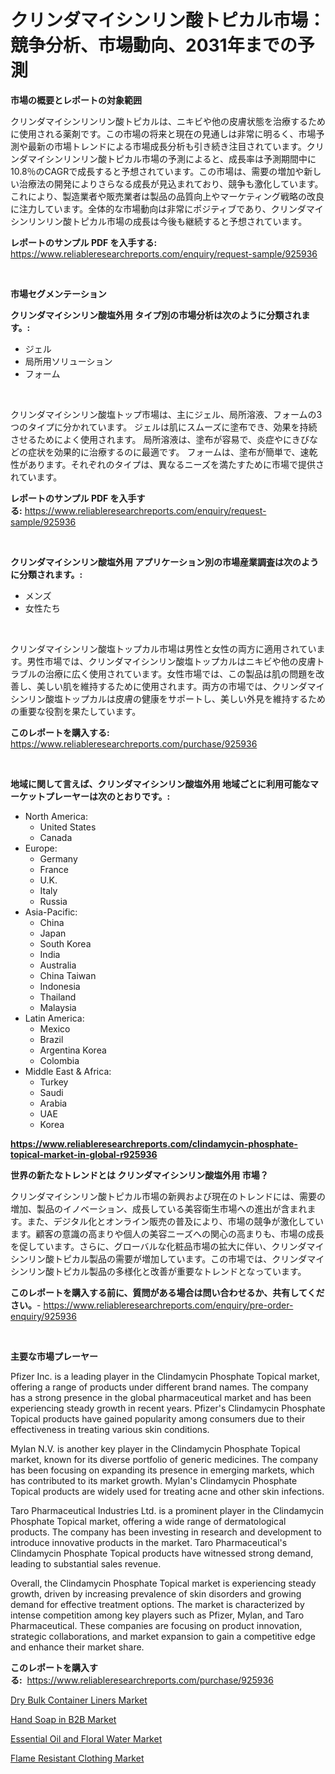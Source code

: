 <p><h1>クリンダマイシンリン酸トピカル市場：競争分析、市場動向、2031年までの予測</h1></p><p><strong>市場の概要とレポートの対象範囲</strong></p>
<p><p>クリンダマイシンリンリン酸トピカルは、ニキビや他の皮膚状態を治療するために使用される薬剤です。この市場の将来と現在の見通しは非常に明るく、市場予測や最新の市場トレンドによる市場成長分析も引き続き注目されています。クリンダマイシンリンリン酸トピカル市場の予測によると、成長率は予測期間中に10.8％のCAGRで成長すると予想されています。この市場は、需要の増加や新しい治療法の開発によりさらなる成長が見込まれており、競争も激化しています。これにより、製造業者や販売業者は製品の品質向上やマーケティング戦略の改良に注力しています。全体的な市場動向は非常にポジティブであり、クリンダマイシンリンリン酸トピカル市場の成長は今後も継続すると予想されています。</p></p>
<p><strong>レポートのサンプル PDF を入手する:</strong> <a href="https://www.reliableresearchreports.com/enquiry/request-sample/925936">https://www.reliableresearchreports.com/enquiry/request-sample/925936</a></p>
<p>&nbsp;</p>
<p><strong>市場セグメンテーション</strong></p>
<p><strong>クリンダマイシンリン酸塩外用 タイプ別の市場分析は次のように分類されます。:</strong></p>
<p><ul><li>ジェル</li><li>局所用ソリューション</li><li>フォーム</li></ul></p>
<p>&nbsp;</p>
<p><p>クリンダマイシンリン酸塩トップ市場は、主にジェル、局所溶液、フォームの3つのタイプに分かれています。 ジェルは肌にスムーズに塗布でき、効果を持続させるためによく使用されます。 局所溶液は、塗布が容易で、炎症やにきびなどの症状を効果的に治療するのに最適です。 フォームは、塗布が簡単で、速乾性があります。それぞれのタイプは、異なるニーズを満たすために市場で提供されています。</p></p>
<p><strong>レポートのサンプル PDF を入手する:</strong>&nbsp;<a href="https://www.reliableresearchreports.com/enquiry/request-sample/925936">https://www.reliableresearchreports.com/enquiry/request-sample/925936</a></p>
<p>&nbsp;</p>
<p><strong> クリンダマイシンリン酸塩外用 アプリケーション別の市場産業調査は次のように分類されます。:</strong></p>
<p><ul><li>メンズ</li><li>女性たち</li></ul></p>
<p>&nbsp;</p>
<p><p>クリンダマイシンリン酸塩トップカル市場は男性と女性の両方に適用されています。男性市場では、クリンダマイシンリン酸塩トップカルはニキビや他の皮膚トラブルの治療に広く使用されています。女性市場では、この製品は肌の問題を改善し、美しい肌を維持するために使用されます。両方の市場では、クリンダマイシンリン酸塩トップカルは皮膚の健康をサポートし、美しい外見を維持するための重要な役割を果たしています。</p></p>
<p><strong>このレポートを購入する:</strong>&nbsp; <a href="https://www.reliableresearchreports.com/purchase/925936">https://www.reliableresearchreports.com/purchase/925936</a></p>
<p>&nbsp;</p>
<p><strong>地域に関して言えば、クリンダマイシンリン酸塩外用 地域ごとに利用可能なマーケットプレーヤーは次のとおりです。:</strong></p>
<p><ul>
    <li>
        North America:
        <ul>
            <li>United States</li>
            <li>Canada</li>
        </ul>
    </li>
    <li>
        Europe:
        <ul>
            <li>Germany</li>
            <li>France</li>
            <li>U.K.</li>
            <li>Italy</li>
            <li>Russia</li>
        </ul>
    </li>
    <li>
        Asia-Pacific:
        <ul>
            <li>China</li>
            <li>Japan</li>
            <li>South Korea</li>
            <li>India</li>
            <li>Australia</li>
            <li>China Taiwan</li>
            <li>Indonesia</li>
            <li>Thailand</li>
            <li>Malaysia</li>
        </ul>
    </li>
    <li>
        Latin America:
        <ul>
            <li>Mexico</li>
            <li>Brazil</li>
            <li>Argentina Korea</li>
            <li>Colombia</li>
        </ul>
    </li>
    <li>
        Middle East & Africa:
        <ul>
            <li>Turkey</li>
            <li>Saudi</li>
            <li>Arabia</li>
            <li>UAE</li>
            <li>Korea</li>
        </ul>
    </li>
    </ul></p>
<p><strong><a href="https://www.reliableresearchreports.com/clindamycin-phosphate-topical-market-in-global-r925936">https://www.reliableresearchreports.com/clindamycin-phosphate-topical-market-in-global-r925936</a></strong>&nbsp;</p>
<p><strong>世界の新たなトレンドとは クリンダマイシンリン酸塩外用 市場？</strong></p>
<p><p>クリンダマイシンリン酸トピカル市場の新興および現在のトレンドには、需要の増加、製品のイノベーション、成長している美容衛生市場への進出が含まれます。また、デジタル化とオンライン販売の普及により、市場の競争が激化しています。顧客の意識の高まりや個人の美容ニーズへの関心の高まりも、市場の成長を促しています。さらに、グローバルな化粧品市場の拡大に伴い、クリンダマイシンリン酸トピカル製品の需要が増加しています。この市場では、クリンダマイシンリン酸トピカル製品の多様化と改善が重要なトレンドとなっています。</p></p>
<p><strong>このレポートを購入する前に、質問がある場合は問い合わせるか、共有してください。</strong>- <a href="https://www.reliableresearchreports.com/enquiry/pre-order-enquiry/925936">https://www.reliableresearchreports.com/enquiry/pre-order-enquiry/925936</a></p>
<p>&nbsp;</p>
<p><strong>主要な市場プレーヤー</strong></p>
<p><p>Pfizer Inc. is a leading player in the Clindamycin Phosphate Topical market, offering a range of products under different brand names. The company has a strong presence in the global pharmaceutical market and has been experiencing steady growth in recent years. Pfizer's Clindamycin Phosphate Topical products have gained popularity among consumers due to their effectiveness in treating various skin conditions.</p><p>Mylan N.V. is another key player in the Clindamycin Phosphate Topical market, known for its diverse portfolio of generic medicines. The company has been focusing on expanding its presence in emerging markets, which has contributed to its market growth. Mylan's Clindamycin Phosphate Topical products are widely used for treating acne and other skin infections.</p><p>Taro Pharmaceutical Industries Ltd. is a prominent player in the Clindamycin Phosphate Topical market, offering a wide range of dermatological products. The company has been investing in research and development to introduce innovative products in the market. Taro Pharmaceutical's Clindamycin Phosphate Topical products have witnessed strong demand, leading to substantial sales revenue.</p><p>Overall, the Clindamycin Phosphate Topical market is experiencing steady growth, driven by increasing prevalence of skin disorders and growing demand for effective treatment options. The market is characterized by intense competition among key players such as Pfizer, Mylan, and Taro Pharmaceutical. These companies are focusing on product innovation, strategic collaborations, and market expansion to gain a competitive edge and enhance their market share.</p></p>
<p><strong>このレポートを購入する:</strong>&nbsp;&nbsp;<a href="https://www.reliableresearchreports.com/purchase/925936">https://www.reliableresearchreports.com/purchase/925936</a></p>
<p><p><a href="https://view.publitas.com/reportprime-1/dry-bulk-container-liners-market-exploring-market-share-market-trends-and-future-growth/">Dry Bulk Container Liners Market</a></p><p><a href="https://cedar-agate-3da.notion.site/Hand-Soap-in-B2B-Market-Report-Reveals-the-Latest-Trends-And-Growth-Opportunities-of-this-Market-c11ba5f664484c3aa242f7d5512c5786">Hand Soap in B2B Market</a></p><p><a href="https://circular-yam-9b9.notion.site/Essential-Oil-and-Floral-Water-Market-Comprehensive-Assessment-by-Type-Application-and-Geography-f5fe14943705411983fc7266aba26f96">Essential Oil and Floral Water Market</a></p><p><a href="https://copper-carbon-84f.notion.site/Flame-Resistant-Clothing-Market-Outlook-Industry-Overview-and-Forecast-2024-to-2031-6138813fb6e6478b8cd7312c5aa77aca">Flame Resistant Clothing Market</a></p></p>